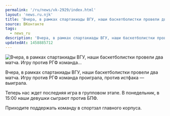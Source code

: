 ```yaml
---
permalink: '/ru/news/vk-2929/index.html'
layout: 'news.ru.njk'
title: 'Вчера, в рамках спартакиады ВГУ, наши баскетболистки провели два матча. Игру против РГФ команда'
source: ВКонтакте
tags:
  - news_ru
description: 'Вчера, в рамках спартакиады ВГУ, наши баскетболистки провели два матча. Игру против РГФ команда…'
updatedAt: 1458885712
---
```

![Вчера, в рамках спартакиады ВГУ, наши баскетболистки провели два матча. Игру против РГФ команда…](https://sun9-74.userapi.com/impf/VuSA6FIEAvvyTHLBuMfeE6092SsDPqA5nz1Bog/kMvuHzEEoiw.jpg?size=1200x765&quality=96&proxy=1&sign=1ec492a5796c1c8c6912cc4208ea8609&c_uniq_tag=VpY0IQ_soAQ9sKlBCaApykx7SSwccn7k6exRDzvHBfE&type=album)

Вчера, в рамках спартакиады ВГУ, наши баскетболистки провели два матча. Игру против РГФ команда проиграла, против истфака — выиграла.

Теперь нас ждет последняя игра в групповом этапе. В понедельник, в 15:00 наши девушки сыграют против БПФ.

Приходите поддержать команду в спортзал главного корпуса.
